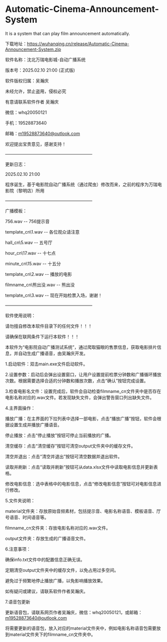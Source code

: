 # Automatic-Cinema-Announcement-System
It is a system that can play film announcement automatically.

下载地址：https://wuhanqing.cn/release/Automatic-Cinema-Announcement-System.zip

软件名称：沈北万瑞电影城-自动广播系统

版本号：2025.02.10 21:00 (正式版)

软件版权归属：吴瀚庆

未经允许，禁止盗用，侵权必究


有意请联系软件作者 吴瀚庆

微信：whq20050121

手机：19528873640

邮箱：m19528873640@outlook.com

欢迎提出宝贵意见，感谢支持！

————————————————————

更新日志：

2025.02.10 21:00

程序诞生，基于电影院自动广播系统（通过爬虫）修改而来，之前的程序为万瑞电影院（黎明店）所用

————————————————————

广播模板：

756.wav                      --  756提示音

template_cn\\1.wav           --  各位观众请注意

hall_cn\\5.wav               --  五号厅

hour_cn\\17.wav              --  十七点

minute_cn\\15.wav            --  十五分

template_cn\\2.wav           --  播放的电影

filmname_cn\\熊出没.wav       --  熊出没

template_cn\\3.wav           --  现在开始检票入场，谢谢！

————————————————————

软件使用说明：

请勿擅自修改本软件目录下的任何文件！！！

请确保在联网条件下运行本软件！！！

本软件为“电影院自动广播测试系统”，通过爬取猫眼的售票信息，获取电影排片信息，并自动生成广播语音，由吴瀚庆开发。

1.启动软件：双击main.exe文件启动软件。

2.设置参数：启动后会弹出设置窗口，让用户设置提前检票分钟数和广播循环播放次数。根据需要选择合适的分钟数和播放次数，点击“确认”按钮完成设置。

3.检查电影名文件：设置完成后，软件会自动检查filmname_cn文件夹中是否存在电影名称对应的.wav文件。若发现缺失文件，会弹出警告窗口列出缺失文件。

4.主界面操作：

播放广播：在主界面的下拉列表中选择一部电影，点击“播放广播”按钮，软件会根据设置生成并播放广播语音。

停止播放：点击“停止播放”按钮可停止当前播放的广播。

清空缓存：点击“清空缓存”按钮可清空output文件夹中的缓存文件。

清空并退出：点击“清空并退出”按钮可清空数据并退出软件。

读取并刷新：点击“读取并刷新”按钮可从data.xlsx文件中读取电影信息并更新表格。

修改电影信息：选中表格中的电影信息，点击“修改电影信息”按钮可对电影信息进行修改。

5.文件夹说明：

material文件夹：存放原始音频素材，包括提示音、电影名称语音、模板语音、厅号语音、时间语音等。

filmname_cn文件夹：存放电影名称对应的.wav文件。

output文件夹：存放生成的广播语音文件。

6.注意事项：

确保info.txt文件中的配置信息正确无误。

定期清空output文件夹中的缓存文件，以免占用过多空间。

避免过于频繁地停止播放广播，以免影响播放效果。

如有疑问或建议，请联系软件作者吴瀚庆。

7.语音包更新

更新语音包，请联系网页作者吴瀚庆，微信：whq20050121，或邮箱：m19528873640@outlook.com

将需要更新的语音包，放入对应的material文件夹中，例如电影名称语音包需要放到material文件夹下的filmname_cn文件夹中。
